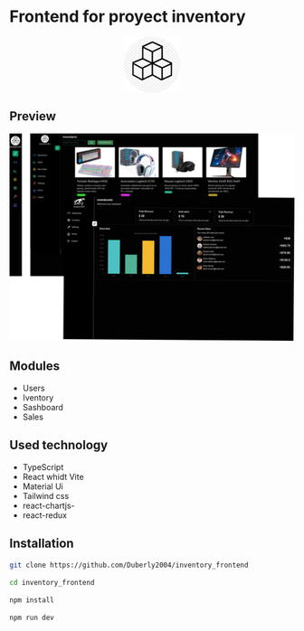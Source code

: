 # Frontend for proyect inventory

<div style="display: flex; justify-content: center;">
  <img src="public/vite.svg" alt="Logo Vite" style="width: 100px;" />
</div>

## Preview
<img src="public/preview.png"/>

## Modules

- Users
- Iventory
- Sashboard
- Sales

## Used technology

- TypeScript
- React whidt Vite
- Material Ui
- Tailwind css
- react-chartjs-
- react-redux

## Installation
```bash
git clone https://github.com/Duberly2004/inventory_frontend
```
```bash
cd inventory_frontend
```
```bash
npm install 
```
```bash
npm run dev 
```

